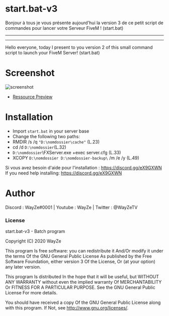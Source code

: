 # start.bat-v3

Bonjour à tous je vous présente aujourd'hui la version 3 de ce petit script de commandes pour lancer votre Serveur FiveM ! (start.bat)

-----------------------------------------------------
-----------------------------------------------------

Hello everyone, today I present to you version 2 of this small command script to launch your FiveM Server! (start.bat)


# Screenshot

![screenshot](https://media.discordapp.net/attachments/373741265537204225/882629256000180294/unknown.png)

- [Ressource Preview](https://streamable.com/3n70v6) 

# Installation
- Import `start.bat` in your server base
- Change the following two paths:
- RMDIR /s /q `"D:\nomdossier\cache"` (L.23)
- cd /d `D:\nomdossier`(L.32)
- `D:\nomdossier`\FXServer.exe +exec server.cfg (L.33)
- XCOPY `D:\nomdossier D:\nomdossier-backup\` /m /e /y (L.49)

Si vous avez besoin d'aide pour l'installation : https://discord.gg/eX9GXWN
If you need help installing: https://discord.gg/eX9GXWN

# Author 
Discord : WayZe#0001 | Youtube : WayZe | Twitter : @WayZeTV

### License
start.bat-v3 - Batch program

Copyright (C) 2020 WayZe

This program Is free software: you can redistribute it And/Or modify it under the terms Of the GNU General Public License As published by the Free Software Foundation, either version 3 Of the License, Or (at your option) any later version.

This program Is distributed In the hope that it will be useful, but WITHOUT ANY WARRANTY without even the implied warranty Of MERCHANTABILITY Or FITNESS FOR A PARTICULAR PURPOSE. See the GNU General Public License For more details.

You should have received a copy Of the GNU General Public License along with this program. If Not, see http://www.gnu.org/licenses/.
